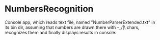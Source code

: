 # NumbersRecognition
Console app, which reads text file, named "NumberParserExtended.txt" in its bin dir, assuming that numbers are drawn there with -_/|\ chars, 
recognizes them and finally displays results in console.
